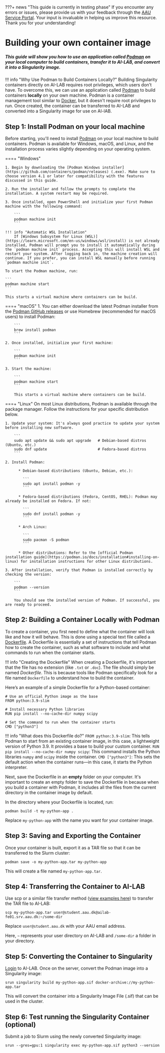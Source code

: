 ???+ news "This guide is currently in testing phase"
    If you encounter any errors or issues, please provide us with your feedback through the [AAU Service Portal](https://serviceportal.aau.dk/serviceportal?id=sc_cat_item&sys_id=a05e2fb4c3434610f0f3041ad001310e). Your input is invaluable in helping us improve this resource. Thank you for your understanding!

# Building your own container image

##### This guide will show you how to use an application called [Podman](https://podman.io/) on your local computer to build containers, transfer it to AI-LAB, and convert it into a Singularity image.

!!! info "Why Use Podman to Build Containers Locally?"
    Building Singularity containers directly on AI-LAB requires root privileges, which users don’t have. To overcome this, we can use an application called [Podman](https://podman.io/) to build containers **locally** on your own machine. Podman is a container management tool similar to [Docker](https://www.docker.com/), but it doesn't require root privileges to run. Once created, the container can be transferred to AI-LAB and converted into a Singularity image for use on AI-lAB.


## Step 1: Install Podman on your local machine
Before starting, you'll need to install [Podman](https://podman.io/) on your local machine to build containers. Podman is available for Windows, macOS, and Linux, and the installation process varies slightly depending on your operating system.

===+ "Windows"

    1. Begin by downloading the [Podman Windows installer](https://github.com/containers/podman/releases) (.exe). Make sure to choose version 4.1 or later for compatibility with the features discussed in this guide.

    2. Run the installer and follow the prompts to complete the installation. A system restart may be required.

    3. Once installed, open PowerShell and initialize your first Podman machine with the following command:

        ```
        podman machine init
        ```

    !!! info "Automatic WSL Installation"
        If [Windows Subsystem for Linux (WSL)](https://learn.microsoft.com/en-us/windows/wsl/install) is not already installed, Podman will prompt you to install it automatically during the `podman machine init` process. Accepting this will install WSL and restart your system. After logging back in, the machine creation will continue. If you prefer, you can install WSL manually before running `podman machine init`.

    To start the Podman machine, run:

    ```
    podman machine start
    ```

    This starts a virtual machine where containers can be build.

===+ "macOS"
    1. You can either download the latest Podman installer from the [Podman GitHub releases](https://github.com/containers/podman/releases) or use Homebrew (recommended for macOS users) to install Podman:

        ```
        brew install podman
        ```

    2. Once installed, initialize your first machine:

        ```
        podman machine init
        ```

    3. Start the machine:

        ```
        podman machine start
        ```

        This starts a virtual machine where containers can be build.

===+ "Linux"
    On most Linux distributions, Podman is available through the package manager. Follow the instructions for your specific distribution below.

    1. Update your system: It's always good practice to update your system before installing new software.

        ```
        sudo apt update && sudo apt upgrade   # Debian-based distros (Ubuntu, etc.)
        sudo dnf update                       # Fedora-based distros
        ```

    2. Install Podman:

          * Debian-based distributions (Ubuntu, Debian, etc.):

            ```
            sudo apt install podman -y
            ```

          * Fedora-based distributions (Fedora, CentOS, RHEL): Podman may already be installed on Fedora. If not:

            ```
            sudo dnf install podman -y
            ```

          * Arch Linux:

            ```
            sudo pacman -S podman
            ```

          * Other distributions: Refer to the [official Podman installation guide](https://podman.io/docs/installation#installing-on-linux) for installation instructions for other Linux distributions.

    3. After installation, verify that Podman is installed correctly by checking the version:

        ```
        podman --version
        ```
        
        You should see the installed version of Podman. If successful, you are ready to proceed.


## Step 2: Building a Container Locally with Podman
To create a container, you first need to define what the container will look like and how it will behave. This is done using a special text file called a [Dockerfile](https://docs.docker.com/reference/dockerfile/). A Dockerfile is essentially a set of instructions that tell Podman how to create the container, such as what software to include and what commands to run when the container starts.

!!! info "Creating the Dockerfile"
    When creating a Dockerfile, it's important that the file has no extension (like `.txt` or `.doc`). The file should simply be named *Dockerfile*. This is because tools like Podman specifically look for a file named `Dockerfile` to understand how to build the container.

Here’s an example of a simple Dockerfile for a Python-based container:

``` title="Dockerfile"
# Use an official Python image as the base
FROM python:3.9-slim

# Install necessary Python libraries
RUN pip install --no-cache-dir numpy scipy

# Set the command to run when the container starts
CMD ["python3"]
```

!!! info "What does this Dockerfile do?"
    `FROM python:3.9-slim`: This tells Podman to start from an existing container image, in this case, a lightweight version of Python 3.9. It provides a base to build your custom container.
    `RUN pip install --no-cache-dir numpy scipy`: This command installs the Python libraries `numpy` and `scipy` inside the container.
    `CMD ["python3"]`: This sets the default action when the container runs—in this case, it starts the Python interpreter.

Next, save the Dockerfile in an **empty** folder on your computer. It's important to create an empty folder to save the Dockerfile in because when you build a container with Podman, it includes all the files from the current directory in the container image by default.

In the directory where your Dockerfile is located, run:

```
podman build -t my-python-app .
```

Replace `my-python-app` with the name you want for your container image.

## Step 3: Saving and Exporting the Container
Once your container is built, export it as a TAR file so that it can be transferred to the Slurm cluster:

```
podman save -o my-python-app.tar my-python-app
```

This will create a file named `my-python-app.tar`.

## Step 4: Transferring the Container to AI-LAB
Use scp or a similar file transfer method ([view examples here](/ai-lab/getting-started/file-management/)) to transfer the TAR file to AI-LAB:

```
scp my-python-app.tar user@student.aau.dk@ailab-fe01.srv.aau.dk:~/some-dir
```

Replace `user@student.aau.dk` with your AAU email address.

Here, `~` represents your user directory on AI-LAB and `/some-dir` a folder in your directory.

## Step 5: Converting the Container to Singularity
[Login](/ai-lab/getting-started/login/) to AI-LAB. Once on the server, convert the Podman image into a Singularity image:

```
srun singularity build my-python-app.sif docker-archive://my-python-app.tar
```

This will convert the container into a Singularity Image File (.sif) that can be used in the cluster.


## Step 6: Test running the Singularity Container (optional)
Submit a job to Slurm using the newly converted Singularity image:

```
srun --gres=gpu:1 singularity exec my-python-app.sif python3 --version
```